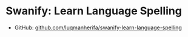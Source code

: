 # Swanify: Learn Language Spelling

- GitHub: [github.com/luqmanherifa/swanify-learn-language-spelling](https://github.com/luqmanherifa/swanify-learn-language-spelling)